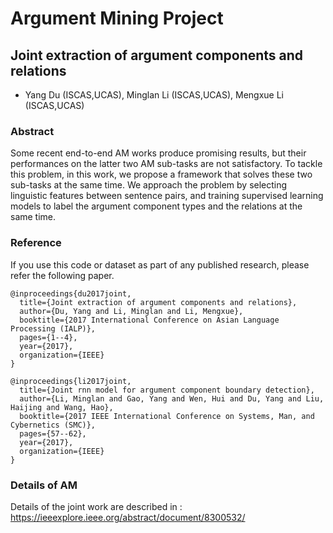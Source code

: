 # Argument Mining Project

## Joint extraction of argument components and relations
+ Yang Du (ISCAS,UCAS), Minglan Li (ISCAS,UCAS), Mengxue Li (ISCAS,UCAS)



### Abstract
Some recent end-to-end AM works produce promising results, but their performances on the latter two AM sub-tasks are not satisfactory. To tackle this problem, in this work, we propose a framework that solves these two sub-tasks at the same time. We approach the problem by selecting linguistic features between sentence pairs, and training supervised learning models to label the argument component types and the relations at the same time. 

### Reference
If you use this code or dataset as part of any published research, please refer the following paper.
```
@inproceedings{du2017joint,
  title={Joint extraction of argument components and relations},
  author={Du, Yang and Li, Minglan and Li, Mengxue},
  booktitle={2017 International Conference on Asian Language Processing (IALP)},
  pages={1--4},
  year={2017},
  organization={IEEE}
}
```
```
@inproceedings{li2017joint,
  title={Joint rnn model for argument component boundary detection},
  author={Li, Minglan and Gao, Yang and Wen, Hui and Du, Yang and Liu, Haijing and Wang, Hao},
  booktitle={2017 IEEE International Conference on Systems, Man, and Cybernetics (SMC)},
  pages={57--62},
  year={2017},
  organization={IEEE}
}
```



### Details of AM
Details of the joint work are described in : https://ieeexplore.ieee.org/abstract/document/8300532/

